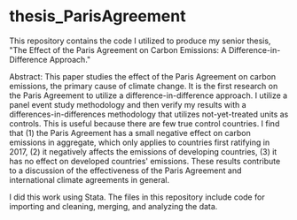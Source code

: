 # thesis_ParisAgreement

This repository contains the code I utilized to produce my senior thesis, "The Effect of the Paris Agreement on Carbon Emissions: A Difference-in-Difference Approach." 

Abstract: This paper studies the effect of the Paris Agreement on carbon emissions, the primary cause of climate change. It is the first research on the Paris Agreement to utilize a difference-in-difference approach. I utilize a panel event study methodology and then verify my results with a differences-in-differences methodology that utilizes not-yet-treated units as controls. This is useful because there are few true control countries. I find that (1) the Paris Agreement has a small negative effect on carbon emissions in aggregate, which only applies to countries first ratifying in 2017, (2) it negatively affects the emissions of developing countries, (3) it has no effect on developed countries' emissions. These results contribute to a discussion of the effectiveness of the Paris Agreement and international climate agreements in general. 

I did this work using Stata. The files in this repository include code for importing and cleaning, merging, and analyzing the data. 
